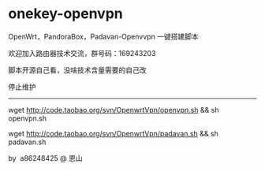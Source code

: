 # onekey-openvpn

OpenWrt，PandoraBox，Padavan-Openvvpn 一键搭建脚本

欢迎加入路由器技术交流，群号码：169243203


脚本开源自己看，没啥技术含量需要的自己改

停止维护


---------------------------------------------------------------------------------------------------------------
wget http://code.taobao.org/svn/OpenwrtVpn/openvpn.sh && sh openvpn.sh



wget http://code.taobao.org/svn/OpenwrtVpn/padavan.sh && sh padavan.sh

by  a86248425 @ 恩山
